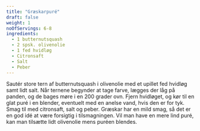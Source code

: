 ```yaml
---
title: "Græskarpuré"
draft: false
weight: 1
noOfServings: 6-8
ingredients:
  - 1 butternutsquash
  - 2 spsk. olivenolie
  - 1 fed hvidløg
  - Citronsaft
  - Salt
  - Peber
---
```


Sautér store tern af butternutsquash i olivenolie med et upillet fed
hvidløg samt lidt salt. Når ternene begynder at tage farve, lægges der
låg på panden, og de bages møre i en 200 grader ovn. Fjern hvidløget, og
kør til en glat puré i en blender, eventuelt med en anelse vand, hvis
den er for tyk. Smag til med citronsaft, salt og peber. Græskar har en
mild smag, så det er en god idé at være forsigtig i tilsmagningen. Vil
man have en mere lind puré, kan man tilsætte lidt olivenolie mens puréen
blendes.

